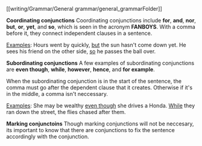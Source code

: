 [[writing/Grammar/General grammar/general_grammarFolder]]

<b>Coordinating conjunctions</b>
Coordinating conjunctions include <b>for</b>, <b>and</b>, <b>nor</b>, <b>but</b>, <b>or</b>, <b>yet</b>, and <b>so</b>, which is seen in the acronym <b>FANBOYS</b>. With a comma before it, they connect independent clauses in a sentence.

<u>Examples</u>:
Hours went by quickly, <u>but</u> the sun hasn't come down yet.
He sees his friend on the other side, <u>so</u> he passes the ball over.


<b>Subordinating conjunctions</b>
A few examples of subordinating conjunctions are <b>even though</b>, <b>while</b>, <b>however</b>, <b>hence</b>, and <b>for example</b>.

When the subordinating conjunction is in the start of the sentence, the comma must go after the dependent clause that it creates. Otherwise if it's in the middle, a comma isn't neccessary.

<u>Examples</u>:
She may be wealthy <u>even though</u> she drives a Honda.
<u>While</u> they ran down the street, the flies chased after them.


<b>Marking conjunctoins</b>
Though marking conjunctions will not be neccesary, its important to know that there are conjunctions to fix the sentence accordingly with the conjunction.
